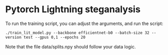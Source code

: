 # Pytorch Lightning steganalysis

To run the training script, you can adjust the arguments, and run the script:

```
./train_lit_model.py --backbone efficientnet-b0 --batch-size 32 --version test --gpus 0,1 --epochs 20
```

Note that the file data/splits.npy should follow your data logic.
